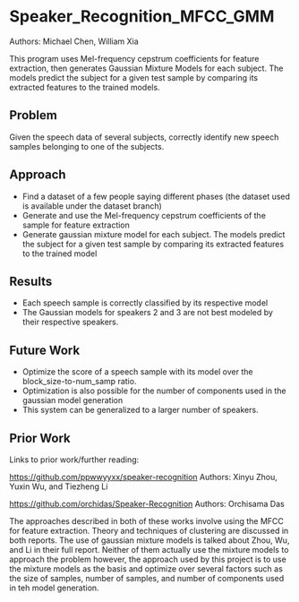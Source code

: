 # Speaker_Recognition_MFCC_GMM
Authors: Michael Chen, William Xia

This program uses Mel-frequency cepstrum coefficients for feature extraction, then generates Gaussian Mixture Models for each subject.  The models predict the subject for a given test sample by comparing its extracted features to the trained models.

## Problem 
Given the speech data of several subjects, correctly identify new speech samples belonging to one of the subjects.

## Approach
-  Find a dataset of a few people saying different phases (the dataset used is available under the dataset branch)
-  Generate and use the Mel-frequency cepstrum coefficients of the sample for feature extraction
-  Generate gaussian mixture model for each subject. The models predict the subject for a given test sample by comparing its extracted features to the trained model 

## Results
-  Each speech sample is correctly classified by its respective model
-  The Gaussian models for speakers 2 and 3 are not best modeled by their respective speakers. 

## Future Work
-  Optimize the score of a speech sample with its model over the block_size-to-num_samp ratio.
-  Optimization is also possible for the number of components used in the gaussian model generation
-  This system can be generalized to a larger number of speakers. 

## Prior Work
Links to prior work/further reading:

https://github.com/ppwwyyxx/speaker-recognition
Authors: Xinyu Zhou, Yuxin Wu, and Tiezheng Li

https://github.com/orchidas/Speaker-Recognition
Authors: Orchisama Das

The approaches described in both of these works involve using the MFCC for feature extraction. Theory and techniques of clustering are discussed in both reports. The use of gaussian mixture models is talked about Zhou, Wu, and Li in their full report. Neither of them actually use the mixture models to approach the problem however, the approach used by this project is to use the mixture models as the basis and optimize over several factors such as the size of samples, number of samples, and number of components used in teh model generation. 
